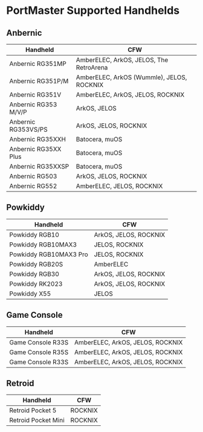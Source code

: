 # PortMaster Supported Handhelds

## Anbernic
| Handheld             | CFW                                       |
|----------------------|-------------------------------------------|
| Anbernic RG351MP     | AmberELEC, ArkOS, JELOS, The RetroArena   |
| Anbernic RG351P/M    | AmberELEC, ArkOS (Wummle), JELOS, ROCKNIX |
| Anbernic RG351V      | AmberELEC, ArkOS, JELOS, ROCKNIX          |
| Anbernic RG353 M/V/P | ArkOS, JELOS                              |
| Anbernic RG353VS/PS  | ArkOS, JELOS, ROCKNIX                     |
| Anbernic RG35XXH     | Batocera, muOS                            |
| Anbernic RG35XX Plus | Batocera, muOS                            |
| Anbernic RG35XXSP    | Batocera, muOS                            |
| Anbernic RG503       | ArkOS, JELOS, ROCKNIX                     |
| Anbernic RG552       | AmberELEC, JELOS, ROCKNIX                 |

## Powkiddy
| Handheld               | CFW                   |
|------------------------|-----------------------|
| Powkiddy RGB10         | ArkOS, JELOS, ROCKNIX |
| Powkiddy RGB10MAX3     | JELOS, ROCKNIX        |
| Powkiddy RGB10MAX3 Pro | JELOS, ROCKNIX        |
| Powkiddy RGB20S        | AmberELEC             |
| Powkiddy RGB30         | ArkOS, JELOS, ROCKNIX |
| Powkiddy RK2023        | ArkOS, JELOS, ROCKNIX |
| Powkiddy X55           | JELOS                 |

## Game Console

| Handheld          | CFW                              |
|-------------------|----------------------------------|
| Game Console R33S | AmberELEC, ArkOS, JELOS, ROCKNIX |
| Game Console R35S | AmberELEC, ArkOS, JELOS, ROCKNIX |
| Game Console R33S | AmberELEC, ArkOS, JELOS, ROCKNIX |

## Retroid

| Handheld            | CFW     |
|---------------------|---------|
| Retroid Pocket 5    | ROCKNIX |
| Retroid Pocket Mini | ROCKNIX |


